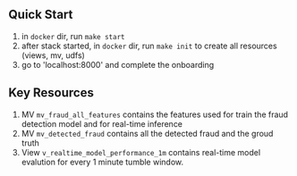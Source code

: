 
## Quick Start

1. in `docker` dir, run `make start`
2. after stack started, in `docker` dir, run `make init` to create all resources (views, mv, udfs)
3. go to 'localhost:8000' and complete the onboarding


## Key Resources

1. MV `mv_fraud_all_features` contains the features used for train the fraud detection model and for real-time inference
2. MV `mv_detected_fraud` contains all the detected fraud and the groud truth
3. View `v_realtime_model_performance_1m` contains real-time model evalution for every 1 minute tumble window.